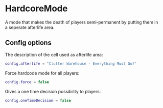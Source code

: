 # HardcoreMode

A mode that makes the death of players semi-permanent by putting them in a seperate afterlife area.

## Config options

The description of the cell used as afterlife area:
```Lua
config.afterlife = "Clutter Warehouse - Everything Must Go!"
```
Force hardcode mode for all players:
```Lua
config.force = false
```

Gives a one time decision possibility to players:
```Lua
config.oneTimeDecision = false
```
